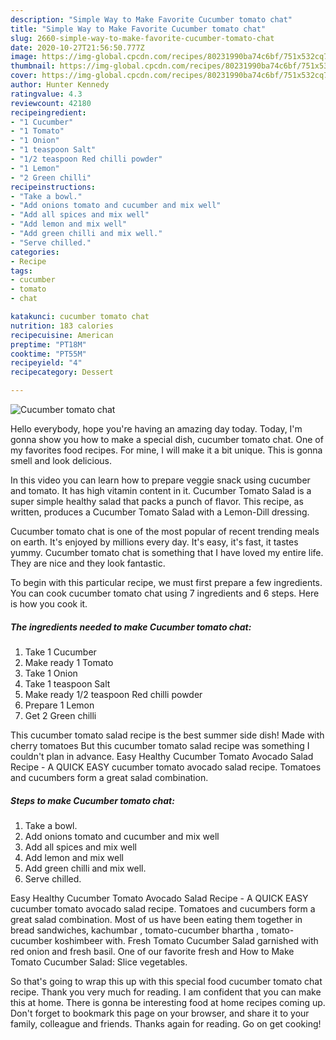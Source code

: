 ```yaml
---
description: "Simple Way to Make Favorite Cucumber tomato chat"
title: "Simple Way to Make Favorite Cucumber tomato chat"
slug: 2660-simple-way-to-make-favorite-cucumber-tomato-chat
date: 2020-10-27T21:56:50.777Z
image: https://img-global.cpcdn.com/recipes/80231990ba74c6bf/751x532cq70/cucumber-tomato-chat-recipe-main-photo.jpg
thumbnail: https://img-global.cpcdn.com/recipes/80231990ba74c6bf/751x532cq70/cucumber-tomato-chat-recipe-main-photo.jpg
cover: https://img-global.cpcdn.com/recipes/80231990ba74c6bf/751x532cq70/cucumber-tomato-chat-recipe-main-photo.jpg
author: Hunter Kennedy
ratingvalue: 4.3
reviewcount: 42180
recipeingredient:
- "1 Cucumber"
- "1 Tomato"
- "1 Onion"
- "1 teaspoon Salt"
- "1/2 teaspoon Red chilli powder"
- "1 Lemon"
- "2 Green chilli"
recipeinstructions:
- "Take a bowl."
- "Add onions tomato and cucumber and mix well"
- "Add all spices and mix well"
- "Add lemon and mix well"
- "Add green chilli and mix well."
- "Serve chilled."
categories:
- Recipe
tags:
- cucumber
- tomato
- chat

katakunci: cucumber tomato chat 
nutrition: 183 calories
recipecuisine: American
preptime: "PT18M"
cooktime: "PT55M"
recipeyield: "4"
recipecategory: Dessert

---
```



![Cucumber tomato chat](https://img-global.cpcdn.com/recipes/80231990ba74c6bf/751x532cq70/cucumber-tomato-chat-recipe-main-photo.jpg)

Hello everybody, hope you're having an amazing day today. Today, I'm gonna show you how to make a special dish, cucumber tomato chat. One of my favorites food recipes. For mine, I will make it a bit unique. This is gonna smell and look delicious.

In this video you can learn how to prepare veggie snack using cucumber and tomato. It has high vitamin content in it. Cucumber Tomato Salad is a super simple healthy salad that packs a punch of flavor. This recipe, as written, produces a Cucumber Tomato Salad with a Lemon-Dill dressing.

Cucumber tomato chat is one of the most popular of recent trending meals on earth. It's enjoyed by millions every day. It's easy, it's fast, it tastes yummy. Cucumber tomato chat is something that I have loved my entire life. They are nice and they look fantastic.


To begin with this particular recipe, we must first prepare a few ingredients. You can cook cucumber tomato chat using 7 ingredients and 6 steps. Here is how you cook it.

<!--inarticleads1-->

##### The ingredients needed to make Cucumber tomato chat:

1. Take 1 Cucumber
1. Make ready 1 Tomato
1. Take 1 Onion
1. Take 1 teaspoon Salt
1. Make ready 1/2 teaspoon Red chilli powder
1. Prepare 1 Lemon
1. Get 2 Green chilli


This cucumber tomato salad recipe is the best summer side dish! Made with cherry tomatoes But this cucumber tomato salad recipe was something I couldn&#39;t plan in advance. Easy Healthy Cucumber Tomato Avocado Salad Recipe - A QUICK EASY cucumber tomato avocado salad recipe. Tomatoes and cucumbers form a great salad combination. 

<!--inarticleads2-->

##### Steps to make Cucumber tomato chat:

1. Take a bowl.
1. Add onions tomato and cucumber and mix well
1. Add all spices and mix well
1. Add lemon and mix well
1. Add green chilli and mix well.
1. Serve chilled.


Easy Healthy Cucumber Tomato Avocado Salad Recipe - A QUICK EASY cucumber tomato avocado salad recipe. Tomatoes and cucumbers form a great salad combination. Most of us have been eating them together in bread sandwiches, kachumbar , tomato-cucumber bhartha , tomato-cucumber koshimbeer with. Fresh Tomato Cucumber Salad garnished with red onion and fresh basil. One of our favorite fresh and How to Make Tomato Cucumber Salad: Slice vegetables. 

So that's going to wrap this up with this special food cucumber tomato chat recipe. Thank you very much for reading. I am confident that you can make this at home. There is gonna be interesting food at home recipes coming up. Don't forget to bookmark this page on your browser, and share it to your family, colleague and friends. Thanks again for reading. Go on get cooking!
